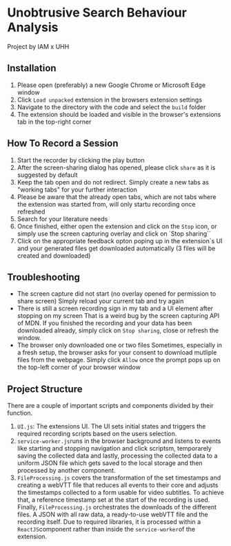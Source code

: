 # Unobtrusive Search Behaviour Analysis
Project by IAM x UHH

## Installation
1. Please open (preferably) a new Google Chrome or Microsoft Edge window
2. Click `Load unpacked` extension in the browsers extension settings
3. Navigate to the directory with the code and select the `build` folder
4. The extension should be loaded and visible in the browser's extensions tab in the top-right corner

## How To Record a Session
1. Start the recorder by clicking the play button
2. After the screen-sharing dialog has opened, please click `share` as it is suggested by default
3. Keep the tab open and do not redirect. Simply create a new tabs as "working tabs" for your further interaction
4. Please be aware that the already open tabs, which are not tabs where the extension was started from, will only startu recording once refreshed
5. Search for your literature needs
6. Once finished, either open the extension and click on the `Stop` icon, or simply use the screen capturing overlay and click on `Stop sharing``
7. Click on the appropriate feedback opton poping up in the extension`s UI and your generated files get downloaded automatically (3 files will be created and downloaded)


## Troubleshooting
- The screen capture did not start (no overlay opened for permission to share screen)
Simply reload your current tab and try again
- There is still a screen recording sign in my tab and a UI element after stopping on my screen
That is a weird bug by the screen capturing API of MDN. If you finished the recording and your data has been downloaded already, simply click on `Stop sharing`, close or refresh the window.
- The browser only downloaded one or two files
Sometimes, especially in a fresh setup, the browser asks for your consent to download mutliple files from the webpage. Simply click `Allow` once the prompt pops up on the top-left corner of your browser window


## Project Structure
There are a couple of important scripts and components divided by their function.
1. `UI.js`: The extensions UI. The UI sets initial states and triggers the required recording scripts based on the users selection.
2. `service-worker.js`runs in the browser background and listens to events like starting and stopping navigation and click scriptsm, temporarely saving the collected data and lastly, processing the collected data to a uniform JSON file which gets saved to the local storage and then processed by another component.
3. `FileProcessing.js` covers the transformation of the set timestamps and creating a webVTT file that reduces all events to their core and adjusts the timestamps collected to a form usable for video subtitles. To achieve that, a reference timestamp set at the start of the recording is used. Finally, `FileProcessing.js` orchestrates the downloads of the different files. A JSON with all raw data, a ready-to-use webVTT file and the recording itself. Due to required libraries, it is processed within a `ReactJS`component rather than inside the `service-worker`of the extension.
